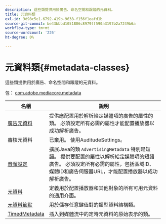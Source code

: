 ```yaml
---
description: 這些類提供用於廣告、命名空間和跟蹤的元資料。
title: 元資料類
exl-id: 3d98c5e1-6792-419b-9638-f156f1eafd1b
source-git-commit: be43bbbd1051886c8979ff590a3197b2a7249b6a
workflow-type: tm+mt
source-wordcount: '226'
ht-degree: 0%

---
```


# 元資料類{#metadata-classes}

這些類提供用於廣告、命名空間和跟蹤的元資料。

包： [com.adobe.mediacore.metadata](https://help.adobe.com/en_US/primetime/api/psdk/javadoc_1.4/com/adobe/mediacore/metadata/package-summary.html)

| 名稱 | 說明 |
|---|---|
| [廣告元資料](https://help.adobe.com/en_US/primetime/api/psdk/javadoc_1.4/com/adobe/mediacore/metadata/AdvertisingMetadata.html) | 提供應配置用於解析給定媒體項的廣告的屬性的類。 必須設定所有必需的屬性才能配置播放器以成功解析廣告。 |
| 審核元資料 | 已棄用。 使用AuditudeSettings。 |
| [音頻設定](https://help.adobe.com/en_US/primetime/api/psdk/javadoc_1.4/com/adobe/mediacore/metadata/AuditudeSettings.html) | 擴展Java的類 `AdvertisingMetadata` 特別是短語。 提供要配置的屬性以解析給定媒體項的短語廣告。 必須設定所有必需的屬性，包括區域ID、媒體ID和廣告伺服器URL，才能配置播放器以成功解析廣告。 |
| [元資料](https://help.adobe.com/en_US/primetime/api/psdk/javadoc_1.4/com/adobe/mediacore/metadata/Metadata.html) | 定義用於配置播放器和其他對象的所有可用元資料的通用介面。 |
| [元資料節點](https://help.adobe.com/en_US/primetime/api/psdk/javadoc_1.4/com/adobe/mediacore/metadata/MetadataNode.html) | 用於儲存任意鍵值對的類型資料結構類。 |
| [TimedMetadata](https://help.adobe.com/en_US/primetime/api/psdk/javadoc_1.4/com/adobe/mediacore/metadata/TimedMetadata.html) | 插入到媒體流中的定時元資料的原始表示的類。 |

